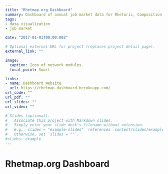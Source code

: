 ```yaml
---
title: "Rhetmap.org Dashboard"
summary: Dashboard of annual job market data for Rhetoric, Composition, and Technical Communication. Currently undergoing revisions and updates.
tags:
- data visualization
- job market

date: "2017-01-01T00:00:00Z"

# Optional external URL for project (replaces project detail page).
external_link: ""

image:
  caption: Icon of network modules.
  focal_point: Smart

links:
- name: Dashboard Website
  url: https://rhetmap-dashboard.herokuapp.com/
url_code: ""
url_pdf: ""
url_slides: ""
url_video: ""

# Slides (optional).
#   Associate this project with Markdown slides.
#   Simply enter your slide deck's filename without extension.
#   E.g. `slides = "example-slides"` references `content/slides/example-slides.md`.
#   Otherwise, set `slides = ""`.
#slides: example
---
```


# Rhetmap.org Dashboard